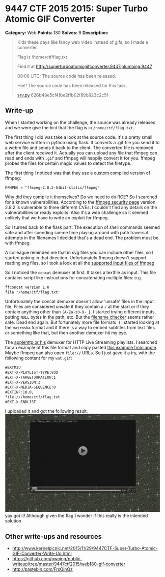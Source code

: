 # 9447 CTF 2015 2015: Super Turbo Atomic GIF Converter

**Category:** Web
**Points:** 180
**Solves:** 9
**Description:**

>  Kids these days like fancy web video instead of gifs, so I made a converter.
> 
>  Flag is /home/ctf/flag.txt
> 
>  Find it at <http://superturboatomicgifconverter.9447.plumbing:9447>
> 
>  08:00 UTC: The source code has been released.
> 
>  Hint! The source code has been released for this task.
> 
> [srv.py](./srv-626b48e5cf41be2ffb02f89b823c2c5f.py)  626b48e5cf41be2ffb02f89b823c2c5f


## Write-up

When I started working on the challenge, the source was already released and we were
give the hint that the flag is in `/home/ctf/flag.txt`. 

The first   thing I did was take a look at the source code. It's a pretty small web 
service written in python using flask. It converts a .gif file you send it to a webm 
file and sends it back to the client. The converted file is removed after the client 
received it. Actually you can upload any file that ffmpeg can read and ends with `.gif` 
and ffmpeg will happily convert it for you. ffmpeg probes the files for certain magic 
values to detect the filetype.

The first thing I noticed was that they use a custom compiled version of ffmpeg:
```
FFMPEG = "ffmpeg-2.8.2-64bit-static/ffmpeg"
```
Why did they compile it themselves? Do we need to do RCE? So I searched for a known 
vulnerabilities. According to the [ffmpeg security page](https://ffmpeg.org/security.html)
version 2.8.2 is vulnerable to three different CVEs. I couldn't find any details on
the vulnerabilities or ready exploits. Also it's a web challenge so it seemed
unlikely that we have to write an exploit for ffmpeg. 

So I turned back to the flask part. The execution of shell commands seemed safe and
after spending soeme time playing around with path traversal attempts in the filenames
I decided that's a dead end. The problem must be with ffmpeg.

A colleague reminded me that in svg files you can include other files, so I started poking
in that direction. Unfortunately ffmpeg doesn't support reading svg files, so I took a look
at all the [supported input files of ffmpeg](https://ffmpeg.org/ffmpeg-formats.html#Demuxers).

So I noticed the `concat` demuxer at first. It takes a textfile as input. This file contains
script like instructions for concatenating multiple files: e.g.
```
ffconcat version 1.0
file '/home/ctf/flag.txt'
```
Unfortunately the concat demuxer doesn't allow 'unsafe' files in the input file. Files are
considered unsafe if they contain a `/` at the start or if they contain anything other than
`[A-Za-z0-9-_]`. I started trying different inputs, putting `NULL` bytes in the path, etc.
But the [filename checker](https://github.com/FFmpeg/FFmpeg/blob/n2.8.2/libavformat/concatdec.c#L84) 
seems rather safe. Dead end again. But fortunately more file formats :)
I started looking at the `matroska` format and if there is a way to embed subtitles from
text files or something like that, but then another demuxer hit my eye.

The [applehttp or hls](http://www.ffmpeg.org/ffmpeg-formats.html#applehttp) demuxer for 
HTTP Live Streaming playlists. I searched for an example of this file format and copy 
pasted [this example from apple](https://developer.apple.com/library/ios/technotes/tn2288/_index.html).
Maybe ffmpeg can also open `file://` URLs. So I just gave it a try, with the following content
for my `wat.gif`:
```
#EXTM3U
#EXT-X-PLAYLIST-TYPE:VOD
#EXT-X-TARGETDURATION:1
#EXT-X-VERSION:3
#EXT-X-MEDIA-SEQUENCE:0
#EXTINF:10.0,
file:///home/ctf/flag.txt
#EXT-X-ENDLIST
```

I uploaded it and got the following result:
![screnenshot: got the flag](flag.png "converted flag")
yay got it! Although given the flag I wonder if this really is the intended solution.


## Other write-ups and resources

* <http://www.kernelpicnic.net/2015/11/29/9447CTF-Super-Turbo-Atomic-GIF-Converter-Write-Up.html>
* <https://github.com/pwning/public-writeup/tree/master/9447ctf2015/web180-gif-converter>
* <http://pastebin.com/FrsQinQz>
